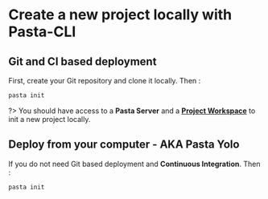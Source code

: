 # Create a new project locally with Pasta-CLI

## Git and CI based deployment

First, create your Git repository and clone it locally. Then :
```bash
pasta init
```

?> You should have access to a **Pasta Server** and a **[Project Workspace](00.server/03.projects/00.create-new-project)** to init a new project locally.

## Deploy from your computer - AKA Pasta Yolo

If you do not need Git based deployment and **Continuous Integration**. Then :
```bash
pasta init
```